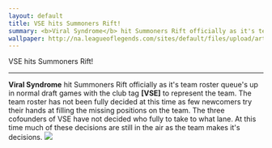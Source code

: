 ```yaml
---
layout: default
title: VSE hits Summoners Rift!
summary: <b>Viral Syndrome</b> hit Summoners Rift officially as it's team roster queue's up in normal draft games with the club tag <b>[VSE]</b> to represent the team.
wallpaper: http://na.leagueoflegends.com/sites/default/files/upload/art/teambuilder-wallpaper.jpg
---
```


<div class="article">
<span class="article_title">VSE hits Summoners Rift!</span>
<hr />
<span class="article_summary">
<b>Viral Syndrome</b> hit Summoners Rift officially as it's team roster queue's up in normal draft games with the club tag <b>[VSE]</b> to represent the team. The team roster has not been fully decided at this time as few newcomers try their hands at filling the missing positions on the team. The three cofounders of VSE have not decided who fully to take to what lane. At this time much of these decisions are still in the air as the team makes it's decisions.
</span>
<img class="article_image" src="http://na.leagueoflegends.com/sites/default/files/upload/art/teambuilder-wallpaper.jpg">
</div>
